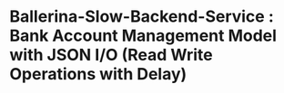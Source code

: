 # Ballerina-Slow-Backend-Service : Bank Account Management Model with JSON I/O (Read Write Operations with Delay)
